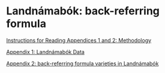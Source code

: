 # Landnámabók: back-referring formula

[Instructions for Reading Appendices 1 and 2: Methodology][instructions]

[Appendix 1: Landnámabók Data][appendix 1]

[Appendix 2: back-referring formula varieties in Landnámabók][appendix 2]

[instructions]: https://docs.google.com/document/d/0B4toRhyw0XhhQU5HUjVReVNJXzQ/edit?usp=sharing&ouid=111892012376776490081&resourcekey=0-Raj0vbY838e5zdftKPuflA&rtpof=true&sd=true
[appendix 1]: [https://drive.google.com/file/d/0B4toRhyw0XhhNGtDNHY1UE1Db3c/view?usp=sharing](https://docs.google.com/document/d/0B4toRhyw0XhhNGtDNHY1UE1Db3c/edit?usp=sharing&ouid=111892012376776490081&resourcekey=0-dgucAxn3DZpuCv_e1Uru3Q&rtpof=true&sd=true)
[appendix 2]: https://drive.google.com/file/d/0B4toRhyw0XhhRUtUYm5VV29ZRHc/view?usp=sharing
